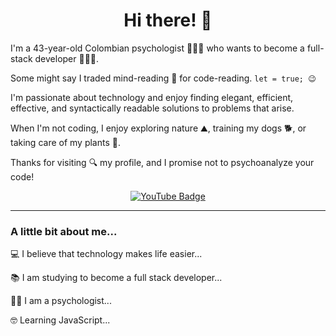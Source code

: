 <body>
	<div class="container">
		<h1 align="center">Hi there! 👋</h1>
		<p>I'm a 43-year-old Colombian psychologist 👨🏻‍💼 who wants to become a full-stack developer 🧑🏻‍💻.</p>
		<p>Some might say I traded mind-reading 🧠 for code-reading. <code>let = true; 😉</code></p>
		<p>I'm passionate about technology and enjoy finding elegant, efficient, effective, and syntactically readable solutions to problems that arise.</p>
		<p>When I'm not coding, I enjoy exploring nature ⛰️, training my dogs 🐕, or taking care of my plants 🌿.</p>
		<p>Thanks for visiting 🔍 my profile, and I promise not to psychoanalyze your code!</p>
		<div class="badge" align="center">
			<a href="https://www.youtube.com/channel/UCD4LXKC9GPqTArTRkNmxusg" target="_blank">
				<img src="https://img.shields.io/youtube/channel/views/UCD4LXKC9GPqTArTRkNmxusg?color=red&label=YouTube&logo=youtube&logoColor=full%20&style=social" alt="YouTube Badge" />
			</a>
		</div>
		<hr>
		<h3>A little bit about me...</h3>
		<p>💻 I believe that technology makes life easier...</p>
		<p>📚 I am studying to become a full stack developer...</p>
		<p>🧑‍🎓 I am a psychologist...</p>
		<p>🤓 Learning JavaScript...</p>
	</div>
</body>
</html>
